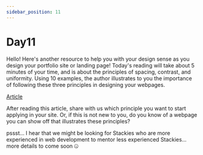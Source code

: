 ```yaml
---
sidebar_position: 11
---
```


# Day11

Hello! Here's another resource to help you with your design sense as you design your portfolio site or landing page! Today's reading will take about 5 minutes of your time, and is about the principles of spacing, contrast, and uniformity. Using 10 examples, the author illustrates to you the importance of following these three principles in designing your webpages. 

[Article](https://bit.ly/website-design-principles2)

After reading this article, share with us which principle you want to start applying in your site. Or, if this is not new to you, do you know of a webpage you can show off that illustrates these principles?

pssst... I hear that we might be looking for Stackies who are more experienced in web development to mentor less experienced Stackies... more details to come soon 🤐